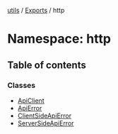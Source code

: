 [utils](../README.md) / [Exports](../modules.md) / http

# Namespace: http

## Table of contents

### Classes

- [ApiClient](../classes/http.ApiClient.md)
- [ApiError](../classes/http.ApiError.md)
- [ClientSideApiError](../classes/http.ClientSideApiError.md)
- [ServerSideApiError](../classes/http.ServerSideApiError.md)
